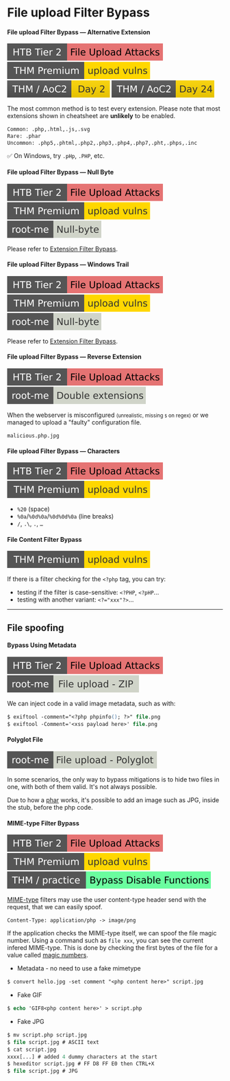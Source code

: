 # File upload Filter Bypass

<div class="row row-cols-md-2 mt-4"><div>

#### File upload Filter Bypass — Alternative Extension

[![fileuploadattacks](../../../../../_badges/htb/fileuploadattacks.svg)](https://academy.hackthebox.com/course/preview/file-upload-attacks)
[![uploadvulns](../../../../../_badges/thmp/uploadvulns.svg)](https://tryhackme.com/room/uploadvulns)
[![adventofcyber2](../../../../../_badges/thm/adventofcyber2/day2.svg)](https://tryhackme.com/room/adventofcyber2)
[![adventofcyber2](../../../../../_badges/thm/adventofcyber2/day24.svg)](https://tryhackme.com/room/adventofcyber2)

The most common method is to test every extension. Please note that most extensions shown in cheatsheet are **unlikely** to be enabled.

```text!
Common: .php,.html,.js,.svg
Rare: .phar
Uncommon: .php5,.phtml,.php2,.php3,.php4,.php7,.pht,.phps,.inc
```

✅ On Windows, try `.pHp`, `.PHP`, etc.

#### File upload Filter Bypass — Null Byte

[![fileuploadattacks](../../../../../_badges/htb/fileuploadattacks.svg)](https://academy.hackthebox.com/course/preview/file-upload-attacks)
[![uploadvulns](../../../../../_badges/thmp/uploadvulns.svg)](https://tryhackme.com/room/uploadvulns)
[![null_byte](../../../../../_badges/rootme/web_server/null_byte.svg)](https://www.root-me.org/en/Challenges/Web-Server/File-upload-Null-byte)

Please refer to [Extension Filter Bypass](/cybersecurity/red-team/s3.exploitation/vulns/web/bypass/url.md#extension-filter-bypass--null-byte).

#### File upload Filter Bypass — Windows Trail

[![fileuploadattacks](../../../../../_badges/htb/fileuploadattacks.svg)](https://academy.hackthebox.com/course/preview/file-upload-attacks)
[![uploadvulns](../../../../../_badges/thmp/uploadvulns.svg)](https://tryhackme.com/room/uploadvulns)
[![null_byte](../../../../../_badges/rootme/web_server/null_byte.svg)](https://www.root-me.org/en/Challenges/Web-Server/File-upload-Null-byte)

Please refer to [Extension Filter Bypass](/cybersecurity/red-team/s3.exploitation/vulns/web/bypass/url.md#extension-filter-bypass--null-byte).

</div><div>

#### File upload Filter Bypass — Reverse Extension

[![fileuploadattacks](../../../../../_badges/htb/fileuploadattacks.svg)](https://academy.hackthebox.com/course/preview/file-upload-attacks)
[![double_extensions](../../../../../_badges/rootme/web_server/double_extensions.svg)](https://www.root-me.org/en/Challenges/Web-Server/File-upload-Double-extensions)

When the webserver is misconfigured <small>(unrealistic, missing `$` on regex)</small> or we managed to upload a "faulty" configuration file.

```text!
malicious.php.jpg
```

#### File upload Filter Bypass — Characters

[![fileuploadattacks](../../../../../_badges/htb/fileuploadattacks.svg)](https://academy.hackthebox.com/course/preview/file-upload-attacks)
[![uploadvulns](../../../../../_badges/thmp/uploadvulns.svg)](https://tryhackme.com/room/uploadvulns)

* `%20` (space)
* `%0a`/`%0d%0a`/`%0d%0d%0a` (line breaks)
* `/`, `.\`, `.`, `…`

#### File Content Filter Bypass

[![uploadvulns](../../../../../_badges/thmp/uploadvulns.svg)](https://tryhackme.com/room/uploadvulns)

If there is a filter checking for the `<?php` tag, you can try:

* testing if the filter is case-sensitive: `<?PHP`, `<?pHP`...
* testing  with another variant: `<?="xxx"?>`...
</div></div>

<hr class="sep-both">

## File spoofing

<div class="row row-cols-lg-2"><div>

#### Bypass Using Metadata

[![fileuploadattacks](../../../../../_badges/htb/fileuploadattacks.svg)](https://academy.hackthebox.com/course/preview/file-upload-attacks)
[![file_upload_zip](../../../../../_badges/rootme/web_server/file_upload_zip.svg)](https://www.root-me.org/en/Challenges/Web-Server/File-upload-ZIP)

We can inject code in a valid image metadata, such as with:

```ps
$ exiftool -comment="<?php phpinfo(); ?>" file.png
$ exiftool -Comment='<xss payload here>' file.png
```

#### Polyglot File

[![file_upload_polyglot](../../../../../_badges/rootme/web_server/file_upload_polyglot.svg)](https://www.root-me.org/en/Challenges/Web-Server/File-upload-Polyglot)

In some scenarios, the only way to bypass mitigations is to hide two files in one, with both of them valid. It's not always possible.

Due to how a [phar](/cybersecurity/red-team/s3.exploitation/vulns/cheatsheet/payloads.md#phar) works, it's possible to add an image such as JPG, inside the stub, before the php code.
</div><div>

#### MIME-type Filter Bypass

[![fileuploadattacks](../../../../../_badges/htb/fileuploadattacks.svg)](https://academy.hackthebox.com/course/preview/file-upload-attacks)
[![uploadvulns](../../../../../_badges/thmp/uploadvulns.svg)](https://tryhackme.com/room/uploadvulns)
[![bypassdisablefunctions](../../../../../_badges/thm-p/bypassdisablefunctions.svg)](https://tryhackme.com/r/room/bypassdisablefunctions)

[MIME-type](https://developer.mozilla.org/en-US/docs/Web/HTTP/Basics_of_HTTP/MIME_types/Common_types) filters may use the user content-type header send with the request, that we can easily spoof.

```text!
Content-Type: application/php -> image/png
```

If the application checks the MIME-type itself, we can spoof the file magic number. Using a command such as `file xxx`, you can see the current infered MIME-type. This is done by checking the first bytes of the file for a value called [magic numbers](https://en.wikipedia.org/wiki/List_of_file_signatures).

* Metadata - no need to use a fake mimetype

```ps
$ convert hello.jpg -set comment "<php content here>" script.jpg
```

* Fake GIF

```ps
$ echo 'GIF8<php content here>' > script.php
```

* Fake JPG

```ps
$ mv script.php script.jpg
$ file script.jpg # ASCII text
$ cat script.jpg
xxxx[...] # added 4 dummy characters at the start
$ hexeditor script.jpg # FF D8 FF E0 then CTRL+X
$ file script.jpg # JPG
```
</div></div>